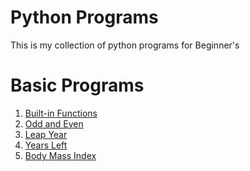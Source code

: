 # Python Programs 
This is my collection of python programs for Beginner's

# Basic Programs
1. [Built-in Functions](function.py)
2. [Odd and Even](odd_or_even.py)
3. [Leap Year](leap_year.py)
4. [Years Left](Life_in_days_weeks_months.py)
5. [Body Mass Index](Body_Mass_Index(BMI).py)
